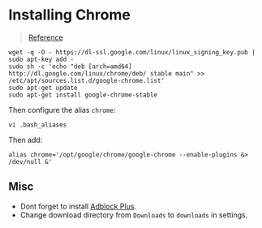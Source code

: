 # Installing Chrome
> [Reference](http://askubuntu.com/questions/510056/how-to-install-google-chrome)

```shell
wget -q -O - https://dl-ssl.google.com/linux/linux_signing_key.pub | sudo apt-key add - 
sudo sh -c 'echo "deb [arch=amd64] http://dl.google.com/linux/chrome/deb/ stable main" >> /etc/apt/sources.list.d/google-chrome.list'
sudo apt-get update 
sudo apt-get install google-chrome-stable
```
Then configure the alias `chrome`:
```shell
vi .bash_aliases
```
Then add:
```shell
alias chrome='/opt/google/chrome/google-chrome --enable-plugins &> /dev/null &'
```

## Misc
* Dont forget to install [Adblock Plus](https://chrome.google.com/webstore/detail/adblock-plus/cfhdojbkjhnklbpkdaibdccddilifddb).
* Change download directory from `Downloads` to `downloads` in settings.
